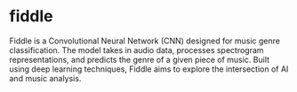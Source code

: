 # fiddle
Fiddle is a Convolutional Neural Network (CNN) designed for music genre classification. The model takes in audio data, processes spectrogram representations, and predicts the genre of a given piece of music. Built using deep learning techniques, Fiddle aims to explore the intersection of AI and music analysis.
